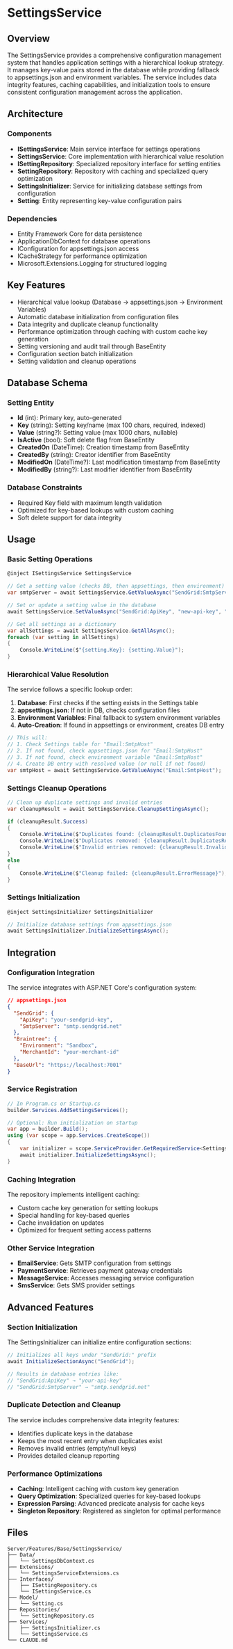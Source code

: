 # SettingsService

## Overview
The SettingsService provides a comprehensive configuration management system that handles application settings with a hierarchical lookup strategy. It manages key-value pairs stored in the database while providing fallback to appsettings.json and environment variables. The service includes data integrity features, caching capabilities, and initialization tools to ensure consistent configuration management across the application.

## Architecture

### Components
- **ISettingsService**: Main service interface for settings operations
- **SettingsService**: Core implementation with hierarchical value resolution
- **ISettingRepository**: Specialized repository interface for setting entities
- **SettingRepository**: Repository with caching and specialized query optimization
- **SettingsInitializer**: Service for initializing database settings from configuration
- **Setting**: Entity representing key-value configuration pairs

### Dependencies
- Entity Framework Core for data persistence
- ApplicationDbContext for database operations
- IConfiguration for appsettings.json access
- ICacheStrategy for performance optimization
- Microsoft.Extensions.Logging for structured logging

## Key Features
- Hierarchical value lookup (Database → appsettings.json → Environment Variables)
- Automatic database initialization from configuration files
- Data integrity and duplicate cleanup functionality
- Performance optimization through caching with custom cache key generation
- Setting versioning and audit trail through BaseEntity
- Configuration section batch initialization
- Setting validation and cleanup operations

## Database Schema

### Setting Entity
- **Id** (int): Primary key, auto-generated
- **Key** (string): Setting key/name (max 100 chars, required, indexed)
- **Value** (string?): Setting value (max 1000 chars, nullable)
- **IsActive** (bool): Soft delete flag from BaseEntity
- **CreatedOn** (DateTime): Creation timestamp from BaseEntity
- **CreatedBy** (string): Creator identifier from BaseEntity
- **ModifiedOn** (DateTime?): Last modification timestamp from BaseEntity
- **ModifiedBy** (string?): Last modifier identifier from BaseEntity

### Database Constraints
- Required Key field with maximum length validation
- Optimized for key-based lookups with custom caching
- Soft delete support for data integrity

## Usage

### Basic Setting Operations
```csharp
@inject ISettingsService SettingsService

// Get a setting value (checks DB, then appsettings, then environment)
var smtpServer = await SettingsService.GetValueAsync("SendGrid:SmtpServer");

// Set or update a setting value in the database
await SettingsService.SetValueAsync("SendGrid:ApiKey", "new-api-key", "AdminUser");

// Get all settings as a dictionary
var allSettings = await SettingsService.GetAllAsync();
foreach (var setting in allSettings)
{
    Console.WriteLine($"{setting.Key}: {setting.Value}");
}
```

### Hierarchical Value Resolution
The service follows a specific lookup order:
1. **Database**: First checks if the setting exists in the Settings table
2. **appsettings.json**: If not in DB, checks configuration files
3. **Environment Variables**: Final fallback to system environment variables
4. **Auto-Creation**: If found in appsettings or environment, creates DB entry

```csharp
// This will:
// 1. Check Settings table for "Email:SmtpHost"
// 2. If not found, check appsettings.json for "Email:SmtpHost"
// 3. If not found, check environment variable "Email:SmtpHost"
// 4. Create DB entry with resolved value (or null if not found)
var smtpHost = await SettingsService.GetValueAsync("Email:SmtpHost");
```

### Settings Cleanup Operations
```csharp
// Clean up duplicate settings and invalid entries
var cleanupResult = await SettingsService.CleanupSettingsAsync();

if (cleanupResult.Success)
{
    Console.WriteLine($"Duplicates found: {cleanupResult.DuplicatesFound}");
    Console.WriteLine($"Duplicates removed: {cleanupResult.DuplicatesRemoved}");
    Console.WriteLine($"Invalid entries removed: {cleanupResult.InvalidEntriesRemoved}");
}
else
{
    Console.WriteLine($"Cleanup failed: {cleanupResult.ErrorMessage}");
}
```

### Settings Initialization
```csharp
@inject SettingsInitializer SettingsInitializer

// Initialize database settings from appsettings.json
await SettingsInitializer.InitializeSettingsAsync();
```

## Integration

### Configuration Integration
The service integrates with ASP.NET Core's configuration system:
```json
// appsettings.json
{
  "SendGrid": {
    "ApiKey": "your-sendgrid-key",
    "SmtpServer": "smtp.sendgrid.net"
  },
  "Braintree": {
    "Environment": "Sandbox",
    "MerchantId": "your-merchant-id"
  },
  "BaseUrl": "https://localhost:7001"
}
```

### Service Registration
```csharp
// In Program.cs or Startup.cs
builder.Services.AddSettingsServices();

// Optional: Run initialization on startup
var app = builder.Build();
using (var scope = app.Services.CreateScope())
{
    var initializer = scope.ServiceProvider.GetRequiredService<SettingsInitializer>();
    await initializer.InitializeSettingsAsync();
}
```

### Caching Integration
The repository implements intelligent caching:
- Custom cache key generation for setting lookups
- Special handling for key-based queries
- Cache invalidation on updates
- Optimized for frequent setting access patterns

### Other Service Integration
- **EmailService**: Gets SMTP configuration from settings
- **PaymentService**: Retrieves payment gateway credentials
- **MessageService**: Accesses messaging service configuration
- **SmsService**: Gets SMS provider settings

## Advanced Features

### Section Initialization
The SettingsInitializer can initialize entire configuration sections:
```csharp
// Initializes all keys under "SendGrid:" prefix
await InitializeSectionAsync("SendGrid");

// Results in database entries like:
// "SendGrid:ApiKey" → "your-api-key"
// "SendGrid:SmtpServer" → "smtp.sendgrid.net"
```

### Duplicate Detection and Cleanup
The service includes comprehensive data integrity features:
- Identifies duplicate keys in the database
- Keeps the most recent entry when duplicates exist
- Removes invalid entries (empty/null keys)
- Provides detailed cleanup reporting

### Performance Optimizations
- **Caching**: Intelligent caching with custom key generation
- **Query Optimization**: Specialized queries for key-based lookups
- **Expression Parsing**: Advanced predicate analysis for cache keys
- **Singleton Repository**: Registered as singleton for optimal performance

## Files

```
Server/Features/Base/SettingsService/
├── Data/
│   └── SettingsDbContext.cs
├── Extensions/
│   └── SettingsServiceExtensions.cs
├── Interfaces/
│   ├── ISettingRepository.cs
│   └── ISettingsService.cs
├── Model/
│   └── Setting.cs
├── Repositories/
│   └── SettingRepository.cs
├── Services/
│   ├── SettingsInitializer.cs
│   └── SettingsService.cs
└── CLAUDE.md
```